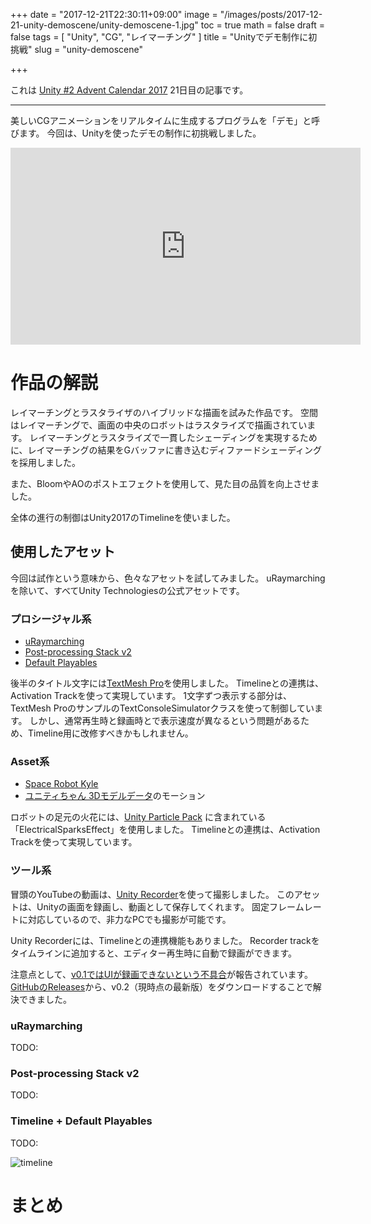 +++
date = "2017-12-21T22:30:11+09:00"
image = "/images/posts/2017-12-21-unity-demoscene/unity-demoscene-1.jpg"
toc = true
math = false
draft = false
tags = [
"Unity",
"CG",
"レイマーチング"
]
title = "Unityでデモ制作に初挑戦"
slug = "unity-demoscene"

+++

これは [Unity #2 Advent Calendar 2017](https://qiita.com/advent-calendar/2017/unity2) 21日目の記事です。

----

美しいCGアニメーションをリアルタイムに生成するプログラムを「デモ」と呼びます。
今回は、Unityを使ったデモの制作に初挑戦しました。

<iframe width="560" height="315" src="https://www.youtube.com/embed/jU_0bFDOnR4" frameborder="0" gesture="media" allow="encrypted-media" allowfullscreen></iframe>

# 作品の解説

レイマーチングとラスタライザのハイブリッドな描画を試みた作品です。
空間はレイマーチングで、画面の中央のロボットはラスタライズで描画されています。
レイマーチングとラスタライズで一貫したシェーディングを実現するために、レイマーチングの結果をGバッファに書き込むディファードシェーディングを採用しました。

また、BloomやAOのポストエフェクトを使用して、見た目の品質を向上させました。

全体の進行の制御はUnity2017のTimelineを使いました。

## 使用したアセット

今回は試作という意味から、色々なアセットを試してみました。
uRaymarchingを除いて、すべてUnity Technologiesの公式アセットです。

### プロシージャル系
- [uRaymarching](https://github.com/hecomi/uRaymarching)
- [Post-processing Stack v2](https://github.com/Unity-Technologies/PostProcessing)
- [Default Playables](https://www.assetstore.unity3d.com/jp/#!/content/95266)

後半のタイトル文字には[TextMesh Pro](https://www.assetstore.unity3d.com/jp/#!/content/84126)を使用しました。
Timelineとの連携は、Activation Trackを使って実現しています。
1文字ずつ表示する部分は、TextMesh ProのサンプルのTextConsoleSimulatorクラスを使って制御しています。
しかし、通常再生時と録画時とで表示速度が異なるという問題があるため、Timeline用に改修すべきかもしれません。

### Asset系
- [Space Robot Kyle](https://www.assetstore.unity3d.com/jp/#!/content/4696)
- [ユニティちゃん 3Dモデルデータ](http://unity-chan.com/download/releaseNote.php?id=UnityChan)のモーション

ロボットの足元の火花には、[Unity Particle Pack](https://www.assetstore.unity3d.com/jp/#!/content/73777)
に含まれている「ElectricalSparksEffect」を使用しました。
Timelineとの連携は、Activation Trackを使って実現しています。

### ツール系
冒頭のYouTubeの動画は、[Unity Recorder](https://github.com/Unity-Technologies/GenericFrameRecorder)を使って撮影しました。
このアセットは、Unityの画面を録画し、動画として保存してくれます。
固定フレームレートに対応しているので、非力なPCでも撮影が可能です。

Unity Recorderには、Timelineとの連携機能もありました。
Recorder trackをタイムラインに追加すると、エディター再生時に自動で録画ができます。

注意点として、[v0.1ではUIが録画できないという不具合](https://github.com/Unity-Technologies/GenericFrameRecorder/issues/11)が報告されています。
[GitHubのReleases](https://github.com/Unity-Technologies/GenericFrameRecorder/releases)から、v0.2（現時点の最新版）をダウンロードすることで解決できました。


### uRaymarching

TODO:

### Post-processing Stack v2

TODO:

### Timeline + Default Playables

TODO:

![timeline](/images/posts/2017-12-21-unity-demoscene/timeline.jpg)


# まとめ
